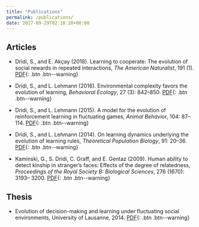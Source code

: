 ```yaml
---
title: "Publications"
permalink: /publications/
date: 2017-09-29T02:10:20+00:00
---
```



## Articles


- Dridi, S., and E. Akçay (2018). Learning to cooperate: The evolution of social rewards in repeated interactions, *The American Naturalist*, 191 (1). [PDF](/assets/articles/Dridi17.pdf){: .btn .btn--warning}

- Dridi, S., and L. Lehmann (2016). Environmental complexity favors the evolution of learning, *Behavioral Ecology*, 27 (3): 842–850. [PDF](/assets/articles/Dridi15b.pdf){: .btn .btn--warning}

- Dridi, S., and L. Lehmann (2015). A model for the evolution of reinforcement learning in fluctuating games, *Animal Behavior*, 104: 87–114. [PDF](/assets/articles/Dridi15.pdf){: .btn .btn--warning}

- Dridi, S., and L. Lehmann (2014). On learning dynamics underlying the evolution of learning rules, *Theoretical Population Biology*, 91: 20–36. [PDF](/assets/articles/Dridi14.pdf){: .btn .btn--warning}

- Kaminski, G., S. Dridi, C. Graff, and E. Gentaz (2009). Human ability to detect kinship in stranger’s faces: Effects of the degree of relatedness, *Proceedings of the Royal Society B: Biological Sciences*, 276 (1670): 3193– 3200. [PDF](/assets/articles/Kaminski09.pdf){: .btn .btn--warning}

## Thesis

- Evolution of decision-making and learning under fluctuating social environments, University of Lausanne, 2014. [PDF](/assets/articles/DridiThesis.pdf){: .btn .btn--warning}
